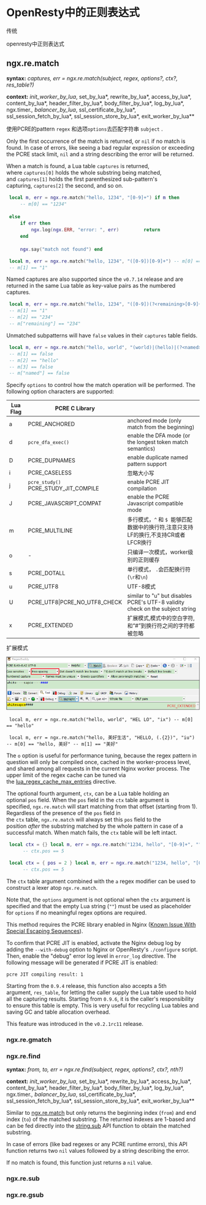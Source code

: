 # OpenResty中的正则表达式

传统

openresty中正则表达式

## ngx.re.match

**syntax:** *captures, err = ngx.re.match(subject, regex, options?, ctx?, res_table?)*

**context:** *init_worker_by_lua*, set_by_lua*, rewrite_by_lua*, access_by_lua*, content_by_lua*, header_filter_by_lua*, body_filter_by_lua*, log_by_lua*, ngx.timer.*, balancer_by_lua*, ssl_certificate_by_lua*, ssl_session_fetch_by_lua*, ssl_session_store_by_lua*, exit_worker_by_lua**

使用PCRE的pattern `regex`  和选项`options`去匹配字符串 `subject` .

Only the first occurrence of the match is returned, or `nil` if no match is found. In case of errors, like seeing a bad regular expression or exceeding the PCRE stack limit, `nil` and a string describing the error will be returned.

When a match is found, a Lua table `captures` is returned, where `captures[0]` holds the whole substring being matched, and `captures[1]` holds the first parenthesized sub-pattern's capturing, `captures[2]` the second, and so on.

```lua
 local m, err = ngx.re.match("hello, 1234", "[0-9]+") if m then
     -- m[0] == "1234"

 else
     if err then
         ngx.log(ngx.ERR, "error: ", err)         return
     end

     ngx.say("match not found") end
```

```lua
 local m, err = ngx.re.match("hello, 1234", "([0-9])[0-9]+") -- m[0] == "1234"
 -- m[1] == "1"
```

Named captures are also supported since the `v0.7.14` release and are returned in the same Lua table as key-value pairs as the numbered captures.

```lua
 local m, err = ngx.re.match("hello, 1234", "([0-9])(?<remaining>[0-9]+)") -- m[0] == "1234"
 -- m[1] == "1"
 -- m[2] == "234"
 -- m["remaining"] == "234"
```

Unmatched subpatterns will have `false` values in their `captures` table fields.

```lua
 local m, err = ngx.re.match("hello, world", "(world)|(hello)|(?<named>howdy)") -- m[0] == "hello"
 -- m[1] == false
 -- m[2] == "hello"
 -- m[3] == false
 -- m["named"] == false
```

Specify `options` to control how the match operation will be performed. The following option characters are supported:

| Lua Flag | PCRE C Library                           |                                                                               |
| -------- | ---------------------------------------- | ----------------------------------------------------------------------------- |
| a        | PCRE_ANCHORED                            | anchored mode (only match from the beginning)                                 |
| d        | `pcre_dfa_exec()`                        | enable the DFA mode (or the longest token match semantics)                    |
| D        | PCRE_DUPNAMES                            | enable duplicate named pattern support                                        |
| i        | PCRE_CASELESS                            | 忽略大小写                                                                         |
| j        | `pcre_study()`<br>PCRE_STUDY_JIT_COMPILE | enable PCRE JIT compilation                                                   |
| J        | PCRE_JAVASCRIPT_COMPAT                   | enable the PCRE Javascript compatible mode                                    |
| m        | PCRE_MULTILINE                           | 多行模式，`^` 和 `$`  能够匹配数据中的换行符,注意只支持LF的换行,不支持CR或者LFCR换行                          |
| o        | -                                        | 只编译一次模式，worker级别的正则缓存                                                         |
| s        | PCRE_DOTALL                              | 单行模式， `.`会匹配换行符(`\r`和`\n`)                                                    |
| u        | PCRE_UTF8                                | UTF-8模式                                                                       |
| U        | PCRE_UTF8\|PCRE_NO_UTF8_CHECK            | similar to "u" but disables PCRE's UTF-8 validity check on the subject string |
| x        | PCRE_EXTENDED                            | 扩展模式,模式中的空白字符, 和“#”到换行符之间的字符都被忽略                                              |



扩展模式

![PCRE_EXTENDED](_sources/PCRE_EXTENDED.png)

```nginx
 local m, err = ngx.re.match("hello, world", "HEL LO", "ix") -- m[0] == "hello"
```

```nginx
 local m, err = ngx.re.match("hello, 美好生活", "HELLO, (.{2})", "iu") -- m[0] == "hello, 美好" -- m[1] == "美好"
```

The `o` option is useful for performance tuning, because the regex pattern in question will only be compiled once, cached in the worker-process level, and shared among all requests in the current Nginx worker process. The upper limit of the regex cache can be tuned via the [lua_regex_cache_max_entries](https://github.com/openresty/lua-nginx-module#lua_regex_cache_max_entries) directive.

The optional fourth argument, `ctx`, can be a Lua table holding an optional `pos` field. When the `pos` field in the `ctx` table argument is specified, `ngx.re.match` will start matching from that offset (starting from 1). Regardless of the presence of the `pos` field in the `ctx` table, `ngx.re.match` will always set this `pos` field to the position *after* the substring matched by the whole pattern in case of a successful match. When match fails, the `ctx` table will be left intact.

```lua
 local ctx = {} local m, err = ngx.re.match("1234, hello", "[0-9]+", "", ctx)      -- m[0] = "1234"
      -- ctx.pos == 5
```

```lua
 local ctx = { pos = 2 } local m, err = ngx.re.match("1234, hello", "[0-9]+", "", ctx)      -- m[0] = "234"
      -- ctx.pos == 5
```

The `ctx` table argument combined with the `a` regex modifier can be used to construct a lexer atop `ngx.re.match`.

Note that, the `options` argument is not optional when the `ctx` argument is specified and that the empty Lua string (`""`) must be used as placeholder for `options` if no meaningful regex options are required.

This method requires the PCRE library enabled in Nginx ([Known Issue With Special Escaping Sequences](https://github.com/openresty/lua-nginx-module#special-escaping-sequences)).

To confirm that PCRE JIT is enabled, activate the Nginx debug log by adding the `--with-debug` option to Nginx or OpenResty's `./configure` script. Then, enable the "debug" error log level in `error_log` directive. The following message will be generated if PCRE JIT is enabled:

```
pcre JIT compiling result: 1
```

Starting from the `0.9.4` release, this function also accepts a 5th argument, `res_table`, for letting the caller supply the Lua table used to hold all the capturing results. Starting from `0.9.6`, it is the caller's responsibility to ensure this table is empty. This is very useful for recycling Lua tables and saving GC and table allocation overhead.

This feature was introduced in the `v0.2.1rc11` release.

### ngx.re.gmatch

### ngx.re.find

**syntax:** *from, to, err = ngx.re.find(subject, regex, options?, ctx?, nth?)*

**context:** *init_worker_by_lua*, set_by_lua*, rewrite_by_lua*, access_by_lua*, content_by_lua*, header_filter_by_lua*, body_filter_by_lua*, log_by_lua*, ngx.timer.*, balancer_by_lua*, ssl_certificate_by_lua*, ssl_session_fetch_by_lua*, ssl_session_store_by_lua*, exit_worker_by_lua**

Similar to [ngx.re.match](https://github.com/openresty/lua-nginx-module#ngxrematch) but only returns the beginning index (`from`) and end index (`to`) of the matched substring. The returned indexes are 1-based and can be fed directly into the [string.sub](https://www.lua.org/manual/5.1/manual.html#pdf-string.sub) API function to obtain the matched substring.

In case of errors (like bad regexes or any PCRE runtime errors), this API function returns two `nil` values followed by a string describing the error.

If no match is found, this function just returns a `nil` value.

### ngx.re.sub

### ngx.re.gsub
